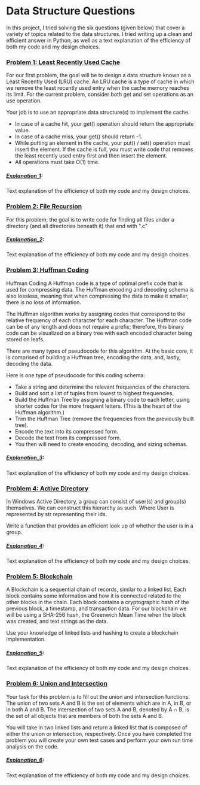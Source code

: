 # Data Structure Questions

In this project, I tried solving the six questions (given below) that cover a variety of topics related to the data structures. I tried writing up a clean and efficient answer in Python, as well as a text explanation of the efficiency of both my code and my design choices.

### [Problem 1: Least Recently Used Cache](https://github.com/syed0019/Show_me_the_Data_Structures/blob/master/problem_1.py)

For our first problem, the goal will be to design a data structure known as a Least Recently Used (LRU) cache. An LRU cache is a type of cache in which we remove the least recently used entry when the cache memory reaches its limit. For the current problem, consider both get and set operations as an use operation.

Your job is to use an appropriate data structure(s) to implement the cache.

- In case of a cache hit, your get() operation should return the appropriate value.
- In case of a cache miss, your get() should return -1.
- While putting an element in the cache, your put() / set() operation must insert the element. If the cache is full, you must write code that removes the least recently used entry first and then insert the element.
- All operations must take O(1) time.


##### [Explanation_1](https://github.com/syed0019/Show_me_the_Data_Structures/blob/master/explanation_1.md):
Text explanation of the efficiency of both my code and my design choices.


### [Problem 2: File Recursion](https://github.com/syed0019/Show_me_the_Data_Structures/blob/master/problem_2.py)

For this problem, the goal is to write code for finding all files under a directory (and all directories beneath it) that end with ".c"

##### [Explanation_2](https://github.com/syed0019/Show_me_the_Data_Structures/blob/master/explanation_2.md):
Text explanation of the efficiency of both my code and my design choices.


### [Problem 3: Huffman Coding](https://github.com/syed0019/Show_me_the_Data_Structures/blob/master/problem_3.py)

Huffman Coding
A Huffman code is a type of optimal prefix code that is used for compressing data. The Huffman encoding and decoding schema is also lossless, meaning that when compressing the data to make it smaller, there is no loss of information.

The Huffman algorithm works by assigning codes that correspond to the relative frequency of each character for each character. The Huffman code can be of any length and does not require a prefix; therefore, this binary code can be visualized on a binary tree with each encoded character being stored on leafs.

There are many types of pseudocode for this algorithm. At the basic core, it is comprised of building a Huffman tree, encoding the data, and, lastly, decoding the data.

Here is one type of pseudocode for this coding schema:

- Take a string and determine the relevant frequencies of the characters.
- Build and sort a list of tuples from lowest to highest frequencies.
- Build the Huffman Tree by assigning a binary code to each letter, using shorter codes for the more frequent letters. (This is the heart of the Huffman algorithm.)
- Trim the Huffman Tree (remove the frequencies from the previously built tree).
- Encode the text into its compressed form.
- Decode the text from its compressed form.
- You then will need to create encoding, decoding, and sizing schemas.

##### [Explanation_3](https://github.com/syed0019/Show_me_the_Data_Structures/blob/master/explanation_3.md):
Text explanation of the efficiency of both my code and my design choices.


### [Problem 4: Active Directory](https://github.com/syed0019/Show_me_the_Data_Structures/blob/master/problem_4.py)

In Windows Active Directory, a group can consist of user(s) and group(s) themselves. We can construct this hierarchy as such. Where User is represented by str representing their ids.

Write a function that provides an efficient look up of whether the user is in a group.

##### [Explanation_4](https://github.com/syed0019/Show_me_the_Data_Structures/blob/master/explanation_2.md):
Text explanation of the efficiency of both my code and my design choices.


### [Problem 5: Blockchain](https://github.com/syed0019/Show_me_the_Data_Structures/blob/master/problem_5.py)

A Blockchain is a sequential chain of records, similar to a linked list. Each block contains some information and how it is connected related to the other blocks in the chain. Each block contains a cryptographic hash of the previous block, a timestamp, and transaction data. For our blockchain we will be using a SHA-256 hash, the Greenwich Mean Time when the block was created, and text strings as the data.

Use your knowledge of linked lists and hashing to create a blockchain implementation.

##### [Explanation_5](https://github.com/syed0019/Show_me_the_Data_Structures/blob/master/explanation_2.md):
Text explanation of the efficiency of both my code and my design choices.


### [Problem 6: Union and Intersection](https://github.com/syed0019/Show_me_the_Data_Structures/blob/master/problem_6.py)

Your task for this problem is to fill out the union and intersection functions. The union of two sets A and B is the set of elements which are in A, in B, or in both A and B. The intersection of two sets A and B, denoted by A ∩ B, is the set of all objects that are members of both the sets A and B.

You will take in two linked lists and return a linked list that is composed of either the union or intersection, respectively. Once you have completed the problem you will create your own test cases and perform your own run time analysis on the code.

##### [Explanation_6](https://github.com/syed0019/Show_me_the_Data_Structures/blob/master/explanation_2.md):
Text explanation of the efficiency of both my code and my design choices.

